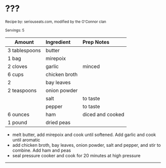 # ???

<small>Recipe by: seriouseats.com, modified by the O'Connor clan</small>

<small>Servings: 5</small>

| Amount        | Ingredient    | Prep Notes       |
| ------------- | :------------ | :--------------- |
| 3 tablespoons | butter        |                  |
| 1 bag         | mirepoix      |                  |
| 2 cloves      | garlic        | minced           |
| 6 cups        | chicken broth |                  |
| 2             | bay leaves    |                  |
| 2 teaspoons   | onion powder  |                  |
|               | salt          | to taste         |
|               | pepper        | to taste         |
| 6 ounces      | ham           | diced and cooked |
| 1 pound       | dried peas    |                  |

- melt butter, add mirepoix and cook until softened. Add garlic and cook until aromatic
- add chicken broth, bay leaves, onion powder, salt and pepper, and stir to combine. Add ham and peas
- seal pressure cooker and cook for 20 minutes at high pressure

---

<!-- Tags:
- stew and soup
- vegetables
- ham
- pressure cooker
-->

